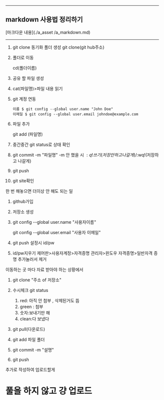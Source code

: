 

---

##  markdown 사용법 정리하기
[마크다운 내용](./a_asset /a_markdown.md)

---


1. git clone 동기화 폴더 생성  git clone(git hub주소)

2. 폴더로 이동

   cd(폴더이름)

3. 공유 할  파일 생성

4. cat(파일명)>파일 내용 읽기

5. git 계정 연동

   ```console
   이름 $ git config --global user.name "John Doe"
   이메일 $ git config --global user.email johndoe@example.com
   ```

6. 파일 추가

   git add (파일명)

7. 중간중간 git status로 상태 확인

8. git commit -m "파일명" -m 안 했을 시 $:q!쓰기(저장 안 하고 나갈게)/$:wq!(저장하고 나갈게)

9. git push

10. git site확인





한 번 해놓으면 더이상 안 해도 되는 일  <in my computer>

1. github가입

2. 저장소 생성

3. git config --global user.name "사용자이름"

   git config --global user.email "사용자 이메일"

4. git push 설정시 id/pw

5. id/pw지우기 제어판>사용자계정>자격증명 관리자>윈도우 자격증명>일반자격 증명 추가눌러서 제거



이동하는 곳 마다 자료 받아야 하는 상황에서 

1. git clone "주소 of 저장소"
2. 수시체크 git status 
   1. red: 아직 안 첨부 , 삭제된거도 뜸
   2. green : 첨부  
   3. 숫자:보내기만 해 
   4. clean:다 보냈다

3. git pull(다운로드)
4. git add 파일 폴더
5. git commit -m "설명"
6. git push

추가로 작성하여 업로드할게

풀을 하지 않고 걍 업로드
=======
